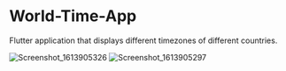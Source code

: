 # World-Time-App
Flutter application that displays different timezones of different countries.

![Screenshot_1613905326](https://user-images.githubusercontent.com/65963713/108623583-c8342b80-7450-11eb-8520-5a8579b5be25.png) 
![Screenshot_1613905297](https://user-images.githubusercontent.com/65963713/108623781-d3d42200-7451-11eb-8be9-cfdbe91afe18.png)

